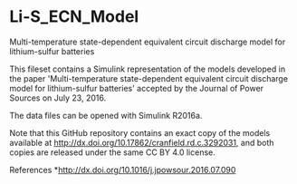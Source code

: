 # Li-S_ECN_Model
Multi-temperature state-dependent equivalent circuit discharge model for lithium-sulfur batteries

This fileset contains a Simulink representation of the models developed in the paper 'Multi-temperature 
state-dependent equivalent circuit discharge model for lithium-sulfur batteries' accepted by the Journal
of Power Sources on July 23, 2016.

The data files can be opened with Simulink R2016a.

Note that this GitHub repository contains an exact copy of the models available at
http://dx.doi.org/10.17862/cranfield.rd.c.3292031, and both copies are released under the same CC BY 4.0 license.

References
*http://dx.doi.org/10.1016/j.jpowsour.2016.07.090
